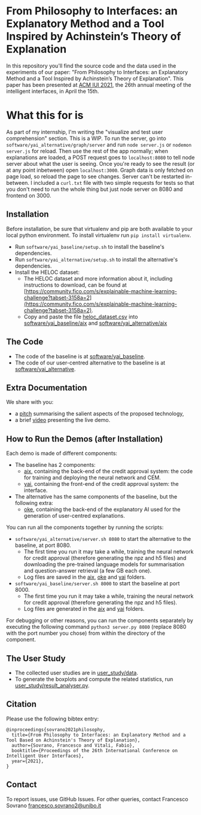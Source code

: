 # From Philosophy to Interfaces: an Explanatory Method and a Tool Inspired by Achinstein’s Theory of Explanation

In this repository you'll find the source code and the data used in the experiments of our paper: "From Philosophy to Interfaces: an Explanatory Method and a Tool Inspired by Achinstein’s Theory of Explanation".
This paper has been presented at [ACM IUI 2021](https://iui.acm.org/2021/), the 26th annual meeting of the intelligent interfaces, in April the 15th.

# What this for is
As part of my internship, I'm writing the "visualize and test user comprehension" section. This is a WIP. To run the server, go into `software/yai_alternative/graph/server` and run `node server.js` or `nodemon server.js` for reload. Then use the rest of the app normally; when explanations are loaded, a POST request goes to `localhost:8080` to tell node server about what the user is seeing. Once you're ready to see the result (or at any point inbetween) open `localhost:3000`. Graph data is only fetched on page load, so reload the page to see changes. Server can't be restarted in-between. I included a `curl.txt` file with two simple requests for tests so that you don't need to run the whole thing but just node server on 8080 and frontend on 3000.

Installation
-------
Before installation, be sure that virtualenv and pip are both available to your local python environment. To install virtualenv run `pip install virtualenv`.
* Run `software/yai_baseline/setup.sh` to install the baseline's dependencies.
* Run `software/yai_alternative/setup.sh` to install the alternative's dependencies.
* Install the HELOC dataset:
	* The HELOC dataset and more information about it, including instructions to download, can be found at [https://community.fico.com/s/explainable-machine-learning-challenge?tabset-3158a=2](https://community.fico.com/s/explainable-machine-learning-challenge?tabset-3158a=2). 
	* Copy and paste the file [heloc_dataset.csv](https://github.com/explainX/explainx/blob/4f125c324c32d9ed475baa425fce650e16074d4d/datasets/heloc_dataset.csv) into [software/yai_baseline/aix](software/yai_baseline/aix) and [software/yai_alternative/aix](software/yai_alternative/aix)

The Code
-------
* The code of the baseline is at [software/yai_baseline](software/yai_baseline).
* The code of our user-centred alternative to the baseline is at [software/yai_alternative](software/yai_alternative).

Extra Documentation
-------
We share with you:
* a [pitch](documentation/pitch.pdf) summarising the salient aspects of the proposed technology, 
* a brief [video](documentation/demo-presentation.mkv) presenting the live demo.

How to Run the Demos (after Installation)
-------
Each demo is made of different components:
* The baseline has 2 components:
	* [aix](software/yai_baseline/aix), containing the back-end of the credit approval system: the code for training and deploying the neural network and CEM.
	* [yai](software/yai_baseline/yai), containing the front-end of the credit approval system: the interface.
* The alternative has the same components of the baseline, but the following extra:
	* [oke](software/yai_alternative/oke), containing the back-end of the explanatory AI used for the generation of user-centred explanations.

You can run all the components together by running the scripts:
* `software/yai_alternative/server.sh 8080` to start the alternative to the baseline, at port 8080. 
	* The first time you run it may take a while, training the neural network for credit approval (therefore generating the npz and h5 files) and downloading the pre-trained language models for summarisation and question-answer retrieval (a few GB each one). 
	* Log files are saved in the [aix](software/yai_alternative/aix), [oke](software/yai_alternative/oke) and [yai](software/yai_alternative/yai) folders.
* `software/yai_baseline/server.sh 8000` to start the baseline at port 8000. 
	* The first time you run it may take a while, training the neural network for credit approval (therefore generating the npz and h5 files).
	* Log files are generated in the [aix](software/yai_baseline/aix) and [yai](software/yai_baseline/yai) folders.

For debugging or other reasons, you can run the components separately by executing the following command `python3 server.py 8080` (replace 8080 with the port number you chose) from within the directory of the component.

The User Study
-------
* The collected user studies are in [user_study/data](user_study/data).
* To generate the boxplots and compute the related statistics, run [user_study/result_analyser.py](user_study/result_analyser.py).

Citation
-------

Please use the following bibtex entry:
```
@inproceedings{sovrano2021philosophy,
  title={From Philosophy to Interfaces: an Explanatory Method and a Tool Based on Achinstein's Theory of Explanation},
  author={Sovrano, Francesco and Vitali, Fabio},
  booktitle={Proceedings of the 26th International Conference on Intelligent User Interfaces},
  year={2021},
}
```

Contact
-------

To report issues, use GitHub Issues. For other queries, contact Francesco Sovrano <francesco.sovrano2@unibo.it>

